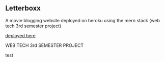 ## Letterboxx
A movie blogging website deployed on heroku using the mern stack (web tech 3rd semester project)

[deployed here](https://letterboxx.herokuapp.com)

WEB TECH 3rd SEMESTER PROJECT

test
